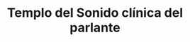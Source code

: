 ---
title: "Templo del Sonido clínica del parlante"
url: /villavicencio/templo-del-sonido-clinica-del-parlante/
shop: Radiotechnik
---